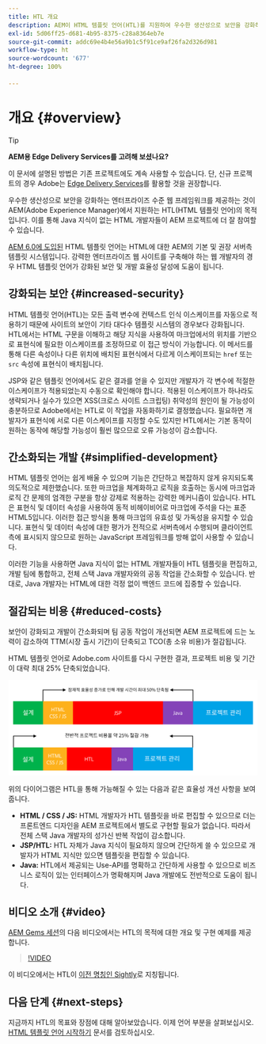 ```yaml
---
title: HTL 개요
description: AEM이 HTML 템플릿 언어(HTL)를 지원하여 우수한 생산성으로 보안을 강화하는 엔터프라이즈 수준 웹 프레임워크를 제공하는 방법을 알아보십시오. 이 프레임워크를 사용하면 Java 지식이 없는 HTML 개발자들이 AEM 프로젝트에 더 잘 참여할 수 있습니다.
exl-id: 5d06ff25-d681-4b95-8375-c28a8364eb7e
source-git-commit: addc69e4b4e56a9b1c5f91ce9af26fa2d326d981
workflow-type: ht
source-wordcount: '677'
ht-degree: 100%

---
```



# 개요 {#overview}

>[!TIP]
>
>**AEM용 Edge Delivery Services를 고려해 보셨나요?**
>
>이 문서에 설명된 방법은 기존 프로젝트에도 계속 사용할 수 있습니다. 단, 신규 프로젝트의 경우 Adobe는 [Edge Delivery Services](https://experienceleague.adobe.com/ko/docs/experience-manager-cloud-service/content/edge-delivery/overview)를 활용할 것을 권장합니다.

우수한 생산성으로 보안을 강화하는 엔터프라이즈 수준 웹 프레임워크를 제공하는 것이 AEM(Adobe Experience Manager)에서 지원하는 HTL(HTML 템플릿 언어)의 목적입니다. 이를 통해 Java 지식이 없는 HTML 개발자들이 AEM 프로젝트에 더 잘 참여할 수 있습니다.

[AEM 6.0에 도입된](history.md) HTML 템플릿 언어는 HTML에 대한 AEM의 기본 및 권장 서버측 템플릿 시스템입니다. 강력한 엔터프라이즈 웹 사이트를 구축해야 하는 웹 개발자의 경우 HTML 템플릿 언어가 강화된 보안 및 개발 효율성 달성에 도움이 됩니다.

## 강화되는 보안 {#increased-security}

HTML 템플릿 언어(HTL)는 모든 출력 변수에 컨텍스트 인식 이스케이프를 자동으로 적용하기 때문에 사이트의 보안이 기타 대다수 템플릿 시스템의 경우보다 강화됩니다. HTL에서는 HTML 구문을 이해하고 해당 지식을 사용하여 마크업에서의 위치를 기반으로 표현식에 필요한 이스케이프를 조정하므로 이 접근 방식이 가능합니다. 이 메서드를 통해 다른 속성이나 다른 위치에 배치된 표현식에서 다르게 이스케이프되는 `href` 또는 `src` 속성에 표현식이 배치됩니다.

JSP와 같은 템플릿 언어에서도 같은 결과를 얻을 수 있지만 개발자가 각 변수에 적절한 이스케이프가 적용되었는지 수동으로 확인해야 합니다. 적용된 이스케이프가 하나라도 생략되거나 실수가 있으면 XSS(크로스 사이트 스크립팅) 취약성의 원인이 될 가능성이 충분하므로 Adobe에서는 HTL로 이 작업을 자동화하기로 결정했습니다. 필요하면 개발자가 표현식에 서로 다른 이스케이프를 지정할 수도 있지만 HTL에서는 기본 동작이 원하는 동작에 해당할 가능성이 훨씬 많으므로 오류 가능성이 감소합니다.

## 간소화되는 개발 {#simplified-development}

HTML 템플릿 언어는 쉽게 배울 수 있으며 기능은 간단하고 복잡하지 않게 유지되도록 의도적으로 제한했습니다. 또한 마크업을 체계화하고 로직을 호출하는 동시에 마크업과 로직 간 문제의 엄격한 구분을 항상 강제로 적용하는 강력한 메커니즘이 있습니다. HTL은 표현식 및 데이터 속성을 사용하여 동적 비헤이비어로 마크업에 주석을 다는 표준 HTML5입니다. 이러한 접근 방식을 통해 마크업의 유효성 및 가독성을 유지할 수 있습니다. 표현식 및 데이터 속성에 대한 평가가 전적으로 서버측에서 수행되며 클라이언트측에 표시되지 않으므로 원하는 JavaScript 프레임워크를 방해 없이 사용할 수 있습니다.

이러한 기능을 사용하면 Java 지식이 없는 HTML 개발자들이 HTL 템플릿을 편집하고, 개발 팀에 통합하고, 전체 스택 Java 개발자와의 공동 작업을 간소화할 수 있습니다. 반대로, Java 개발자는 HTML에 대한 걱정 없이 백엔드 코드에 집중할 수 있습니다.

## 절감되는 비용 {#reduced-costs}

보안이 강화되고 개발이 간소화되며 팀 공동 작업이 개선되면 AEM 프로젝트에 드는 노력이 감소하여 TTM(시장 출시 기간)이 단축되고 TCO(총 소유 비용)가 절감됩니다.

HTML 템플릿 언어로 Adobe.com 사이트를 다시 구현한 결과, 프로젝트 비용 및 기간이 대략 최대 25% 단축되었습니다.

![효율성 증가 및 비용 감소](assets/chlimage_1.png)

위의 다이어그램은 HTL을 통해 가능해질 수 있는 다음과 같은 효율성 개선 사항을 보여 줍니다.

* **HTML / CSS / JS:** HTML 개발자가 HTL 템플릿을 바로 편집할 수 있으므로 더는 프론트엔드 디자인을 AEM 프로젝트에서 별도로 구현할 필요가 없습니다. 따라서 전체 스택 Java 개발자의 성가신 반복 작업이 감소합니다.
* **JSP/HTL:** HTL 자체가 Java 지식이 필요하지 않으며 간단하게 쓸 수 있으므로 개발자가 HTML 지식만 있으면 템플릿을 편집할 수 있습니다.
* **Java:** HTL에서 제공되는 Use-API를 명확하고 간단하게 사용할 수 있으므로 비즈니스 로직이 있는 인터페이스가 명확해지며 Java 개발에도 전반적으로 도움이 됩니다.

## 비디오 소개 {#video}

[AEM Gems 세션](https://experienceleague.adobe.com/ko/docs/events/experience-manager-gems-recordings/gems2014/aem-introduction-to-htl)의 다음 비디오에서는 HTL의 목적에 대한 개요 및 구현 예제를 제공합니다.

>[!VIDEO](https://video.tv.adobe.com/v/19504/?quality=9)

이 비디오에서는 HTL이 [이전 명칭인 Sightly](history.md)로 지칭됩니다.

## 다음 단계 {#next-steps}

지금까지 HTL의 목표와 장점에 대해 알아보았습니다. 이제 언어 부분을 살펴보십시오. [HTML 템플릿 언어 시작하기](getting-started.md) 문서를 검토하십시오.
